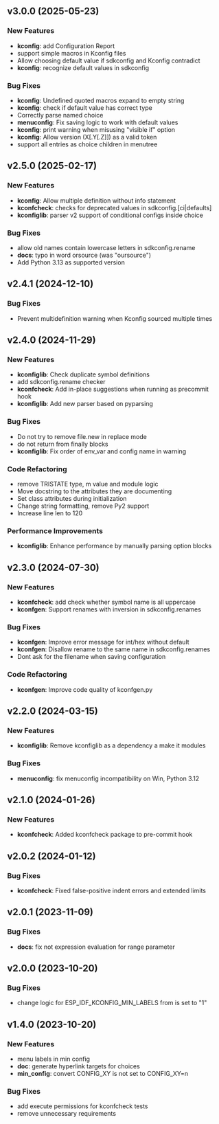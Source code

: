 ## v3.0.0 (2025-05-23)

### New Features

- **kconfig**: add Configuration Report
- support simple macros in Kconfig files
- Allow choosing default value if sdkconfig and Kconfig contradict
- **kconfig**: recognize default values in sdkconfig

### Bug Fixes

- **kconfig**: Undefined quoted macros expand to empty string
- **kconfig**: check if default value has correct type
- Correctly parse named choice
- **menuconfig**: Fix saving logic to work with default values
- **kconfig**: print warning when misusing "visible if" option
- **kconfig**: Allow version (X[.Y[.Z]]) as a valid token
- support all entries as choice children in menutree

## v2.5.0 (2025-02-17)

### New Features

- **kconfig**: Allow multiple definition without info statement
- **kconfcheck**: checks for deprecated values in sdkconfig.[ci|defaults]
- **kconfiglib**: parser v2 support of conditional configs inside choice

### Bug Fixes

- allow old names contain lowercase letters in sdkconfig.rename
- **docs**: typo in word orsource (was "oursource")
- Add Python 3.13 as supported version

## v2.4.1 (2024-12-10)

### Bug Fixes

- Prevent multidefinition warning when Kconfig sourced multiple times

## v2.4.0 (2024-11-29)

### New Features

- **kconfiglib**: Check duplicate symbol definitions
- add sdkconfig.rename checker
- **kconfcheck**: Add in-place suggestions when running as precommit hook
- **kconfiglib**: Add new parser based on pyparsing

### Bug Fixes

- Do not try to remove file.new in replace mode
- do not return from finally blocks
- **kconfiglib**: Fix order of env_var and config name in warning

### Code Refactoring

- remove TRISTATE type, m value and module logic
- Move docstring to the attributes they are documenting
- Set class attributes during initialization
- Change string formatting, remove Py2 support
- Increase line len to 120

### Performance Improvements

- **kconfiglib**: Enhance performance by manually parsing option blocks

## v2.3.0 (2024-07-30)

### New Features

- **kconfcheck**: add check whether symbol name is all uppercase
- **kconfgen**: Support renames with inversion in sdkconfig.renames

### Bug Fixes

- **kconfgen**: Improve error message for int/hex without default
- **kconfgen**: Disallow rename to the same name in sdkconfig.renames
- Dont ask for the filename when saving configuration

### Code Refactoring

- **kconfgen**: Improve code quality of kconfgen.py

## v2.2.0 (2024-03-15)

### New Features

- **kconfiglib**: Remove kconfiglib as a dependency a make it modules

### Bug Fixes

- **menuconfig**: fix menuconfig incompatibility on Win, Python 3.12

## v2.1.0 (2024-01-26)

### New Features

- **kconfcheck**: Added kconfcheck package to pre-commit hook

## v2.0.2 (2024-01-12)

### Bug Fixes

- **kconfcheck**: Fixed false-positive indent errors and extended limits

## v2.0.1 (2023-11-09)

### Bug Fixes

- **docs**: fix not expression evaluation for range parameter

## v2.0.0 (2023-10-20)

### Bug Fixes

- change logic for ESP_IDF_KCONFIG_MIN_LABELS from is set to "1"

## v1.4.0 (2023-10-20)

### New Features

- menu labels in min config
- **doc**: generate hyperlink targets for choices
- **min_config**: convert CONFIG_XY is not set to CONFIG_XY=n

### Bug Fixes

- add execute permissions for kconfcheck tests
- remove unnecessary requirements
